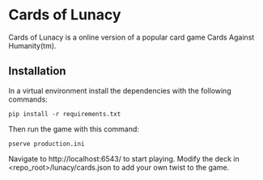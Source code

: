 Cards of Lunacy
===============

Cards of Lunacy is a online version of a popular card game Cards Against Humanity(tm).

Installation
------------

In a virtual environment install the dependencies with the following commands:

    pip install -r requirements.txt

Then run the game with this command:

    pserve production.ini

Navigate to http://localhost:6543/ to start playing. Modify the deck in <repo_root>/lunacy/cards.json to add your own twist to the game.
